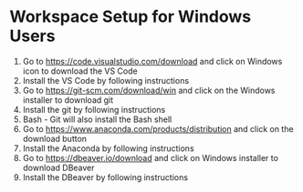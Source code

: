 # Workspace Setup for Windows Users

1. Go to https://code.visualstudio.com/download and click on Windows icon to download the VS Code
1. Install the VS Code by following instructions
1. Go to https://git-scm.com/download/win and click on the Windows installer to download git
1. Install the git by following instructions
1. Bash - Git will also install the Bash shell
1. Go to https://www.anaconda.com/products/distribution and click on the download button
1. Install the Anaconda by following instructions
1. Go to https://dbeaver.io/download and click on Windows installer to download DBeaver
1. Install the DBeaver by following instructions